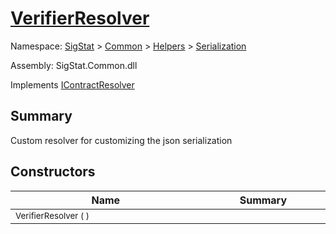 # [VerifierResolver](./VerifierResolver.md)

Namespace: [SigStat]() > [Common](./../../README.md) > [Helpers](./../README.md) > [Serialization](./README.md)

Assembly: SigStat.Common.dll

Implements [IContractResolver](./VerifierResolver.md)

## Summary
Custom resolver for customizing the json serialization

## Constructors

| Name | Summary | 
| --- | --- | 
| <sub>VerifierResolver (  )</sub><img width=200/>  | <sub></sub><img width=200/>  | <br>


